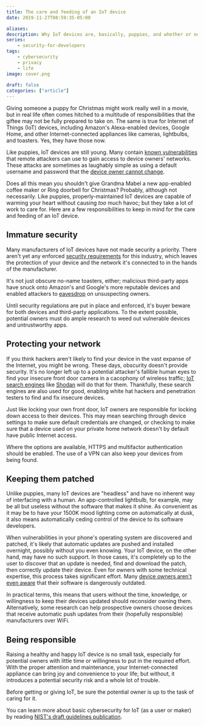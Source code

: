 ```yaml
---
title: The care and feeding of an IoT device
date: 2019-11-27T08:59:35-05:00

aliases:
description: Why IoT devices are, basically, puppies, and whether or not you should give somebody one for Christmas.
series:
    - security-for-developers
tags:
    - cybersecurity
    - privacy
    - life
image: cover.png
 
draft: false
categories: ["article"]
---
```


Giving someone a puppy for Christmas might work really well in a movie, but in real life often comes hitched to a multitude of responsibilities that the giftee may not be fully prepared to take on. The same is true for Internet of Things (IoT) devices, including Amazon's Alexa-enabled devices, Google Home, and other Internet-connected appliances like cameras, lightbulbs, and toasters. Yes, they have those now.

Like puppies, IoT devices are still young. Many contain [known vulnerabilities](https://threatpost.com/iot-devices-vulnerable-takeover/144167/) that remote attackers can use to gain access to device owners' networks. These attacks are sometimes as laughably simple as using a default username and password that the [device owner cannot change](https://gdpr.report/news/2019/06/12/research-reveals-the-most-vulnerable-iot-devices/).

Does all this mean you shouldn't give Grandma Mabel a new app-enabled coffee maker or Ring doorbell for Christmas? Probably, although not necessarily. Like puppies, properly-maintained IoT devices are capable of warming your heart without causing _too_ much havoc; but they take a lot of work to care for. Here are a few responsibilities to keep in mind for the care and feeding of an IoT device.

## Immature security

Many manufacturers of IoT devices have not made security a priority. There aren't yet any enforced [security requirements](https://blog.rapid7.com/2019/03/27/the-iot-cybersecurity-improvement-act-of-2019/) for this industry, which leaves the protection of your device and the network it's connected to in the hands of the manufacturer.

It's not just obscure no-name toasters, either; malicious third-party apps have snuck onto Amazon's and Google's more reputable devices and enabled attackers to [eavesdrop](https://www.cnet.com/news/alexa-and-google-voice-assistants-app-exploits-left-it-vulnerable-to-eavesdropping/) on unsuspecting owners.

Until security regulations are put in place and enforced, it's buyer beware for both devices and third-party applications. To the extent possible, potential owners must do ample research to weed out vulnerable devices and untrustworthy apps.

## Protecting your network

If you think hackers aren't likely to find your device in the vast expanse of the Internet, you might be wrong. These days, obscurity doesn't provide security. It's no longer left up to a potential attacker's fallible human eyes to find your insecure front door camera in a cacophony of wireless traffic; [IoT search engines](https://money.cnn.com/2013/04/08/technology/security/shodan/index.html) like [Shodan](https://www.shodan.io/) will do that for them. Thankfully, these search engines are also used for good, enabling white hat hackers and penetration testers to find and fix insecure devices.

Just like locking your own front door, IoT owners are responsible for locking down access to their devices. This may mean searching through device settings to make sure default credentials are changed, or checking to make sure that a device used on your private home network doesn't by default have public Internet access.

Where the options are available, HTTPS and multifactor authentication should be enabled. The use of a VPN can also keep your devices from being found.

## Keeping them patched

Unlike puppies, many IoT devices are "headless" and have no inherent way of interfacing with a human. An app-controlled lightbulb, for example, may be all but useless without the software that makes it shine. As convenient as it may be to have your 1500K mood lighting come on automatically at dusk, it also means automatically ceding control of the device to its software developers.

When vulnerabilities in your phone's operating system are discovered and patched, it's likely that automatic updates are pushed and installed overnight, possibly without you even knowing. Your IoT device, on the other hand, may have no such support. In those cases, it's completely up to the user to discover that an update is needed, find and download the patch, then correctly update their device. Even for owners with some technical expertise, this process takes significant effort. Many [device owners aren't even aware](https://www.machinedesign.com/industrial-automation/software-updates-are-new-hurdle-iot-security) that their software is dangerously outdated.

In practical terms, this means that users without the time, knowledge, or willingness to keep their devices updated should reconsider owning them. Alternatively, some research can help prospective owners choose devices that receive automatic push updates from their (hopefully responsible) manufacturers over WiFi.

## Being responsible

Raising a healthy and happy IoT device is no small task, especially for potential owners with little time or willingness to put in the required effort. With the proper attention and maintenance, your Internet-connected appliance can bring joy and convenience to your life; but without, it introduces a potential security risk and a whole lot of trouble.

Before getting or giving IoT, be sure the potential owner is up to the task of caring for it.

You can learn more about basic cybersecurity for IoT (as a user or maker) by reading [NIST's draft guidelines publication](https://csrc.nist.gov/publications/detail/nistir/8259/draft).
